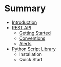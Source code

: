 # Summary

* [Introduction](README.md)
* [REST API](rest_api.md)
   * [Getting Started](rest_api/getting_started.md)
   * [Conventions](rest_api/conventions.md)
   * [Alerts](rest_api/alerts.md)
* [Python Script Library](python_script_library.md)
   * Installation
   * Quick Start

